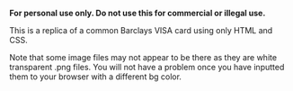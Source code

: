 <strong>For personal use only. Do not use this for commercial or illegal use.</strong>

This is a replica of a common Barclays VISA card using only HTML and CSS. 

Note that some image files may not appear to be there as they are white transparent .png files. You will not have a problem once you have inputted them to your browser with a different bg color. 
